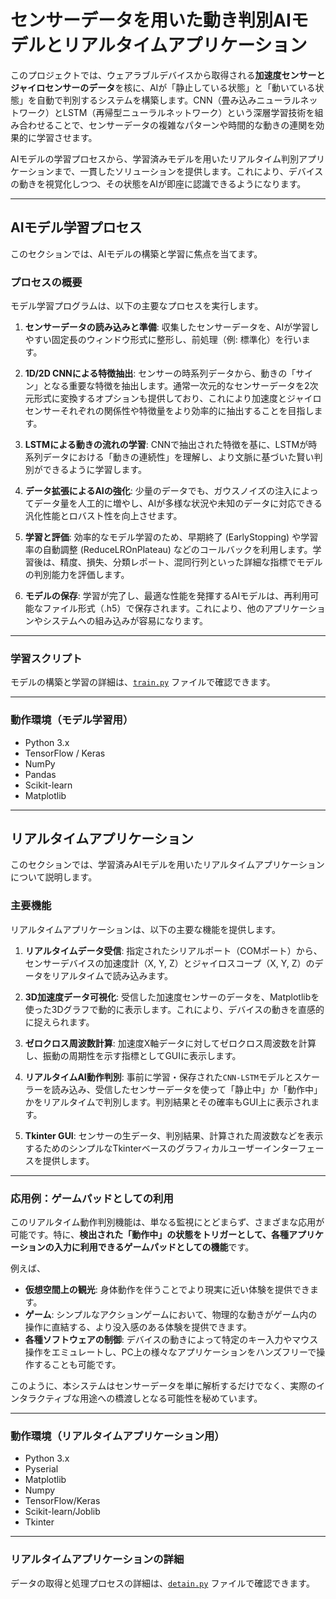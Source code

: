 # センサーデータを用いた動き判別AIモデルとリアルタイムアプリケーション

このプロジェクトでは、ウェアラブルデバイスから取得される**加速度センサーとジャイロセンサーのデータ**を核に、AIが「静止している状態」と「動いている状態」を自動で判別するシステムを構築します。CNN（畳み込みニューラルネットワーク）とLSTM（再帰型ニューラルネットワーク）という深層学習技術を組み合わせることで、センサーデータの複雑なパターンや時間的な動きの連関を効果的に学習させます。

AIモデルの学習プロセスから、学習済みモデルを用いたリアルタイム判別アプリケーションまで、一貫したソリューションを提供します。これにより、デバイスの動きを視覚化しつつ、その状態をAIが即座に認識できるようになります。

---

## AIモデル学習プロセス

このセクションでは、AIモデルの構築と学習に焦点を当てます。

### プロセスの概要

モデル学習プログラムは、以下の主要なプロセスを実行します。

1.  **センサーデータの読み込みと準備**:
    収集したセンサーデータを、AIが学習しやすい固定長のウィンドウ形式に整形し、前処理（例: 標準化）を行います。
    
3.  **1D/2D CNNによる特徴抽出**:
    センサーの時系列データから、動きの「サイン」となる重要な特徴を抽出します。通常一次元的なセンサーデータを2次元形式に変換するオプションも提供しており、これにより加速度とジャイロセンサーそれぞれの関係性や特徴量をより効率的に抽出することを目指します。

4.  **LSTMによる動きの流れの学習**:
    CNNで抽出された特徴を基に、LSTMが時系列データにおける「動きの連続性」を理解し、より文脈に基づいた賢い判別ができるように学習します。

5.  **データ拡張によるAIの強化**:
    少量のデータでも、ガウスノイズの注入によってデータ量を人工的に増やし、AIが多様な状況や未知のデータに対応できる汎化性能とロバスト性を向上させます。

6.  **学習と評価**:
    効率的なモデル学習のため、早期終了 (EarlyStopping) や学習率の自動調整 (ReduceLROnPlateau) などのコールバックを利用します。学習後は、精度、損失、分類レポート、混同行列といった詳細な指標でモデルの判別能力を評価します。

7.  **モデルの保存**:
    学習が完了し、最適な性能を発揮するAIモデルは、再利用可能なファイル形式（.h5）で保存されます。これにより、他のアプリケーションやシステムへの組み込みが容易になります。

---

### 学習スクリプト

モデルの構築と学習の詳細は、[`train.py`](train.py) ファイルで確認できます。

---

### 動作環境（モデル学習用）

* Python 3.x
* TensorFlow / Keras
* NumPy
* Pandas
* Scikit-learn
* Matplotlib

---

## リアルタイムアプリケーション

このセクションでは、学習済みAIモデルを用いたリアルタイムアプリケーションについて説明します。

### 主要機能

リアルタイムアプリケーションは、以下の主要な機能を提供します。

1.  **リアルタイムデータ受信**:
    指定されたシリアルポート（COMポート）から、センサーデバイスの加速度計（X, Y, Z）とジャイロスコープ（X, Y, Z）のデータをリアルタイムで読み込みます。

2.  **3D加速度データ可視化**:
    受信した加速度センサーのデータを、Matplotlibを使った3Dグラフで動的に表示します。これにより、デバイスの動きを直感的に捉えられます。

3.  **ゼロクロス周波数計算**:
    加速度X軸データに対してゼロクロス周波数を計算し、振動の周期性を示す指標としてGUIに表示します。

4.  **リアルタイムAI動作判別**:
    事前に学習・保存された`CNN-LSTM`モデルとスケーラーを読み込み、受信したセンサーデータを使って「静止中」か「動作中」かをリアルタイムで判別します。判別結果とその確率もGUI上に表示されます。

5.  **Tkinter GUI**:
    センサーの生データ、判別結果、計算された周波数などを表示するためのシンプルなTkinterベースのグラフィカルユーザーインターフェースを提供します。

---

### 応用例：ゲームパッドとしての利用

このリアルタイム動作判別機能は、単なる監視にとどまらず、さまざまな応用が可能です。特に、**検出された「動作中」の状態をトリガーとして、各種アプリケーションの入力に利用できるゲームパッドとしての機能**です。

例えば、

* **仮想空間上の観光**: 身体動作を伴うことでより現実に近い体験を提供できます。
* **ゲーム**: シンプルなアクションゲームにおいて、物理的な動きがゲーム内の操作に直結する、より没入感のある体験を提供できます。
* **各種ソフトウェアの制御**: デバイスの動きによって特定のキー入力やマウス操作をエミュレートし、PC上の様々なアプリケーションをハンズフリーで操作することも可能です。

このように、本システムはセンサーデータを単に解析するだけでなく、実際のインタラクティブな用途への橋渡しとなる可能性を秘めています。

---

### 動作環境（リアルタイムアプリケーション用）

* Python 3.x
* Pyserial
* Matplotlib
* Numpy
* TensorFlow/Keras
* Scikit-learn/Joblib
* Tkinter

---

### リアルタイムアプリケーションの詳細

データの取得と処理プロセスの詳細は、[`detain.py`](detain.py) ファイルで確認できます。
